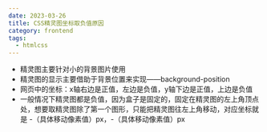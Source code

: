 ```yaml
---
date: 2023-03-26
title: CSS精灵图坐标取负值原因
category: frontend
tags:
  - htmlcss
---
```


* 精灵图主要针对小的背景图片使用
* 精灵图的显示主要借助于背景位置来实现——background-position
* 网页中的坐标：x轴右边是正值，左边是负值，y轴下边是正值，上边是负值
* 一般情况下精灵图都是负值，因为盒子是固定的，固定在精灵图的左上角顶点处，想要取精灵图除了第一个图形，只能把精灵图往左上角移动，对应坐标就是 -（具体移动像素值）px，-（具体移动像素值）px
